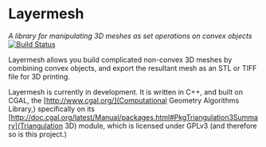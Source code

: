 # Layermesh
*A library for manipulating 3D meshes as set operations on convex objects* [![Build Status](https://travis-ci.org/joe-jordan/layermesh.svg?branch=master)](https://travis-ci.org/joe-jordan/layermesh)


Layermesh allows you build complicated non-convex 3D meshes by combining convex
objects, and export the resultant mesh as an STL or TIFF file for 3D printing.

Layermesh is currently in development.
It is written in C++, and built on CGAL, the
[http://www.cgal.org/](Computational Geometry Algorithms Library,)
specifically on its
[http://doc.cgal.org/latest/Manual/packages.html#PkgTriangulation3Summary](Triangulation
3D) module, which is licensed under GPLv3 (and therefore so is this project.)

